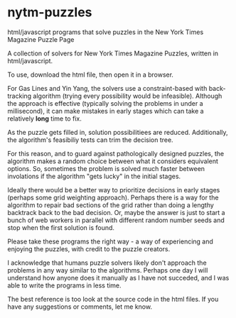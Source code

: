 # nytm-puzzles
html/javascript programs that solve puzzles in the New York Times Magazine Puzzle Page

A collection of solvers for New York Times Magazine Puzzles, written in html/javascript.

To use, download the html file, then open it in a browser.

For Gas Lines and Yin Yang, the solvers use a constraint-based with back-tracking algorithm (trying every possibility would be infeasible).
Although the approach is effective (typically solving the problems in under a millisecond), it can make mistakes
in early stages which can take a relatively __long__ time to fix.

As the puzzle gets filled in, solution possibilitiees are reduced.  Additionally, the algorithm's feasibiliy tests can trim the decision tree.

For this reason, and to guard against pathologically designed puzzles, the algorithm makes a random choice between what it considers equivalent options.
So, sometimes the problem is solved much faster between involations if the algorithm "gets lucky" in the initial stages.

Ideally there would be a better way to prioritize decisions in early stages (perhaps some grid weighting approach).  Perhaps there is a way for the algorithm to repair bad
sections of the grid rather than doing a lengthy backtrack back to the bad decision.  Or, maybe the answer is just to start a bunch of web workers in parallel with different random number seeds and
stop when the first solution is found.

Please take these programs the right way - a way of experiencing and enjoying the puzzles, with credit to the puzzle creators.

I acknowledge that humans puzzle solvers likely don't approach the problems in any way similar to the algorithms.
Perhaps one day I will understand how anyone does it manually as I have not succeded, and I was able to write the programs in less time.

The best reference is too look at the source code in the html files.  If you have any suggestions or comments, let me know.
